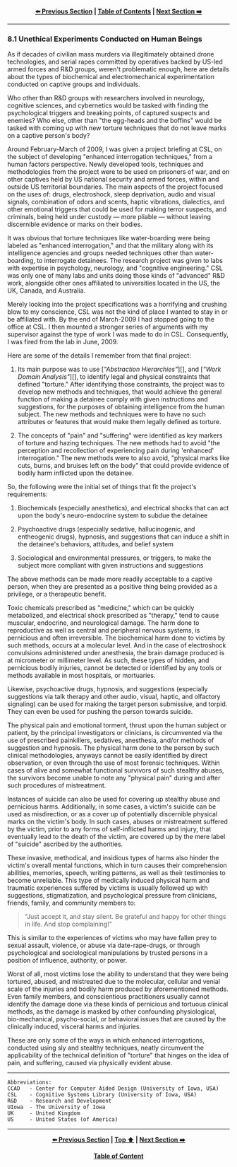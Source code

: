 <div align="center">
  
  **[:arrow_left: Previous Section][Prev] | [Table of Contents][TOC] | [Next Section :arrow_right:][Next]**
  
  [Prev]: /expose/08-0.md
  [Next]: /expose/08-2.md
  [TOC]: /README.md#table-of-contents
  
</div>

---

### 8.1 Unethical Experiments Conducted on Human Beings

As if decades of civilian mass murders via illegitimately obtained drone technologies, and serial rapes committed by operatives backed by US-led armed forces and R&D groups, weren't problematic enough, here are details about the types of biochemical and electromechanical experimentation conducted on captive groups and individuals.

Who other than R&D groups with researchers involved in neurology, cognitive sciences, and cybernetics would be tasked with finding the psychological triggers and breaking points, of captured suspects and enemies? Who else, other than "the egg-heads and the boffins" would be tasked with coming up with new torture techniques that do not leave marks on a captive person's body?   

Around February-March of 2009, I was given a project briefing at CSL, on the subject of developing "enhanced interrogation techniques," from a human factors perspective. Newly developed tools, techniques and methodologies from the project were to be used on prisoners of war, and on other captives held by US national security and armed forces, within and outside US territorial boundaries. The main aspects of the project focused on the uses of: drugs, electroshock, sleep deprivation, audio and visual signals, combination of odors and scents, haptic vibrations, dialectics, and other emotional triggers that could be used for making terror suspects, and criminals, being held under custody — more pliable — without leaving discernible evidence or marks on their bodies.

It was obvious that torture techniques like water-boarding were being labeled as "enhanced interrogation," and that the military along with  its intelligence agencies and groups needed techniques other than water-boarding, to interrogate detainees. The research project was given to labs with expertise in psychology, neurology, and "cognitive engineering." CSL was only one of many labs and units doing those kinds of "advanced" R&D work, alongside other ones affiliated to universities located in the US, the UK, Canada, and Australia. 

Merely looking into the project specifications was a horrifying and crushing blow to my conscience, CSL was not the kind of place I wanted to stay in or be affiliated with. By the end of March-2009 I had stopped going to the office at CSL. I then mounted a stronger series of arguments with my
supervisor against the type of work I was made to do in CSL. Consequently, I was fired from the lab in June, 2009.

Here are some of the details I remember from that final project: 

1. Its main purpose was to use [*"Abstraction Hierarchies"*][], and [*"Work Domain Analysis"*][], to identify legal and physical constraints that defined "torture." After identifying those constraints, the project was to develop new methods and techniques, that would achieve the general function of making a detainee comply with given instructions and suggestions, for the purposes of obtaining intelligence from the human subject. The new methods and techniques were to have no such attributes or features that would make them legally defined as torture.   

2. The concepts of "pain" and "suffering" were identified as key markers of torture and hazing techniques. The new methods had to avoid "the perception and recollection of experiencing pain during 'enhanced' interrogation." The new methods were to also avoid, "physical marks like cuts, burns, and bruises left on the body" that could provide evidence of bodily harm inflicted upon the detainee.   

So, the following were the initial set of things that fit the project's requirements:

1. Biochemicals (especially anesthetics), and electrical shocks that can act upon the body's neuro-endocrine system to subdue the detainee 

2. Psychoactive drugs (especially sedative, hallucinogenic, and entheogenic drugs), hypnosis, and suggestions that can induce a shift in the detainee's behaviors, attitudes, and belief system

3. Sociological and environmental pressures, or triggers, to make the subject more compliant with given instructions and suggestions

The above methods can be made more readily acceptable to a captive person, when they are presented as a positive thing being provided as a privilege, or a therapeutic benefit. 

Toxic chemicals prescribed as "medicine," which can be quickly metabolized, and electrical shock prescribed as "therapy," tend to cause muscular, endocrine, and neurological damage. The harm done to reproductive as well as central and peripheral nervous systems, is pernicious and often irreversible. The biochemical harm done to victims by such methods, occurs at a molecular level. And in the case of electroshock convulsions administered under anesthesia, the brain damage produced is at micrometer or millimeter level. As such, these types of hidden, and pernicious bodily injuries, cannot be detected or identified by any tools or methods available in most hospitals, or mortuaries.

Likewise, psychoactive drugs, hypnosis, and suggestions (especially suggestions via talk therapy and other audio, visual, haptic, and olfactory signaling) can be used for making the target person submissive, and torpid. They can even be used for pushing the person towards suicide.

The physical pain and emotional torment, thrust upon the human subject or patient, by the principal investigators or clinicians, is circumvented via the use of prescribed painkillers, sedatives, anesthesia, and/or methods of suggestion and hypnosis. The physical harm done to the person by such clinical methodologies, anyways cannot be easily identified by direct observation, or even through the use of most forensic techniques. Within cases of alive and somewhat functional survivors of such stealthy abuses, the survivors become unable to note any "physical pain" during and after such procedures of mistreatment.

Instances of suicide can also be used for covering up stealthy abuse and pernicious harms. Additionally, in some cases, a victim's suicide can be used as misdirection, or as a cover up of potentially discernible physical marks on the victim's body. In such cases, abuses or mistreatment suffered by the victim, prior to any forms of self-inflicted harms and injury, that eventually lead to the death of the victim, are covered up by the mere label of "suicide" ascribed by the authorities.

These invasive, methodical, and insidious types of harms also hinder the victim's overall mental functions, which in turn causes their comprehension abilities, memories, speech, writing patterns, as well as their testimonies to become unreliable. This type of medically induced physical harm and traumatic experiences suffered by victims is usually followed up with suggestions, stigmatization, and psychological pressure from clinicians, friends, family, and community members to:

>"Just accept it, and stay silent. Be grateful and happy for other things in life. And stop complaining!"

This is similar to the experiences of victims who may have fallen prey to sexual assault, violence, or abuse via date-rape-drugs, or through psychological and sociological manipulations by trusted persons in a position of influence, authority, or power.

Worst of all, most victims lose the ability to understand that they were being tortured, abused, and mistreated due to the molecular, cellular and venial scale of the injuries and bodily harm produced by aforementioned methods. Even family members, and conscientious practitioners usually cannot identify the damage done via these kinds of pernicious and tortuous clinical methods, as the damage is masked by other confounding physiological, bio-mechanical, psycho-social, or behavioral issues that are caused by the clinically induced, visceral harms and injuries.

These are only some of the ways in which enhanced interrogations, conducted using sly and stealthy techniques, neatly circumvent the applicability of the technical definition of "torture" that hinges on the idea of pain, and suffering, caused via physically evident abuse. 

---

```
Abbreviations:
CCAD   - Center for Computer Aided Design (University of Iowa, USA)
CSL    - Cognitive Systems Library (University of Iowa, USA)
R&D    - Research and Development
UIowa  - The University of Iowa
UK     - United Kingdom
US     - United States (of America)
```

---

<div align="center">
  
  **[:arrow_left: Previous Section][Prev] | [Top :arrow_up:][Top] | [Next Section :arrow_right:][Next]** 
  
  **[Table of Content][TOC]**

  [Prev]: /expose/08-0.md
  [Top]: /expose/08-1.md#81-unethical-experiments-conducted-on-human-beings
  [Next]: /expose/08-2.md
  [TOC]: /README.md#table-of-contents
  
</div>
